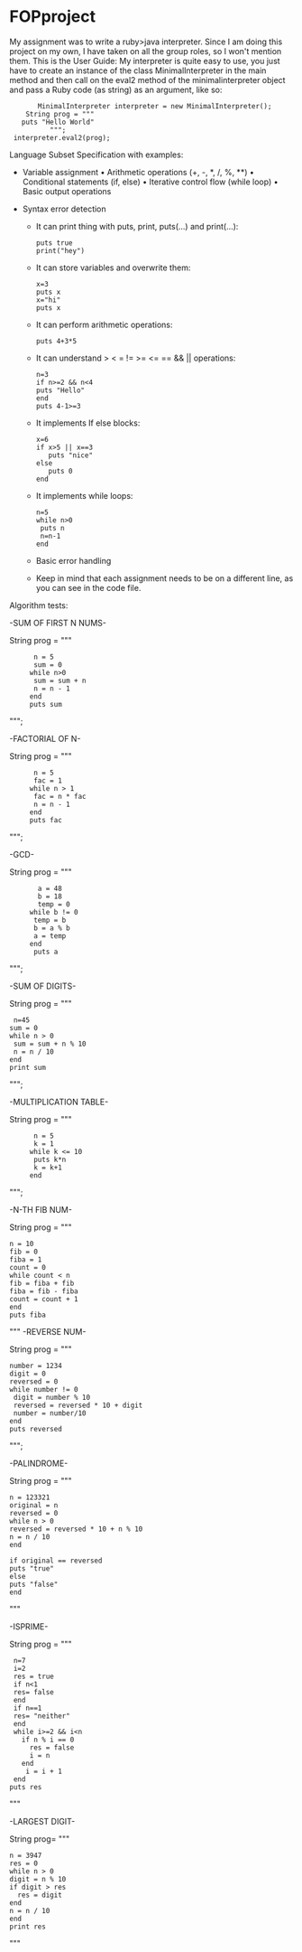 # FOPproject
My assignment was to write a ruby>java interpreter.
Since I am doing this project on my own, I have taken on all the group roles, so I won't mention them.
This is the User Guide:
My interpreter is quite easy to use, you just have to create an instance of the class MinimalInterpreter in the main method and then call on the eval2 method of the minimalinterpreter object and pass a Ruby code (as string) as an argument, like so:

           MinimalInterpreter interpreter = new MinimalInterpreter();
        String prog = """
       puts "Hello World"
              """;
     interpreter.eval2(prog);

Language Subset Specification with examples:

*  Variable assignment
•  Arithmetic operations (+, -, *, /, %, **)
•  Conditional statements (if, else)
•  Iterative control flow (while loop)
•  Basic output operations
*  Syntax error detection

   * It can print thing with puts, print, puts(...) and print(...):
     
         puts true
         print("hey")
     

   * It can store variables and overwrite them:
      
         x=3
         puts x
         x="hi"
         puts x
     

   * It can perform arithmetic operations:
      
         puts 4+3*5
     
   * It can understand > < = != >= <= == && || operations:
     
         n=3
         if n>=2 && n<4
         puts "Hello"
         end
         puts 4-1>=3
     
   * It implements If else blocks:
     
         x=6
         if x>5 || x==3
            puts "nice"
         else
            puts 0
         end
     
   * It implements while loops:
     
         n=5
         while n>0
          puts n
          n=n-1
         end
     
   * Basic error handling
   * Keep in mind that each assignment needs to be on a different line, as you can see in the code file.

Algorithm tests:

-SUM OF FIRST N NUMS-

  String prog = """
  
          n = 5
          sum = 0
         while n>0
          sum = sum + n
          n = n - 1
         end
         puts sum
         
 """;

-FACTORIAL OF N-

String prog = """

          n = 5
          fac = 1
         while n > 1
          fac = n * fac
          n = n - 1
         end
         puts fac
         
""";

-GCD-

 String prog = """ 
 
           a = 48
           b = 18
           temp = 0
         while b != 0
          temp = b
          b = a % b
          a = temp
         end
          puts a
          
 """;
          
-SUM OF DIGITS-

String prog = """

     n=45
    sum = 0
    while n > 0
     sum = sum + n % 10
     n = n / 10
    end
    print sum
   
 """;

-MULTIPLICATION TABLE-

 String prog = """
 
          n = 5
          k = 1
         while k <= 10
          puts k*n
          k = k+1
         end
         
""";

-N-TH FIB NUM-

String prog = """

    n = 10
    fib = 0
    fiba = 1
    count = 0 
    while count < n
    fib = fiba + fib 
    fiba = fib - fiba 
    count = count + 1  
    end
    puts fiba

"""
-REVERSE NUM-

String prog = """

    number = 1234
    digit = 0
    reversed = 0
    while number != 0
     digit = number % 10 
     reversed = reversed * 10 + digit 
     number = number/10
    end
    puts reversed

""";

-PALINDROME-

String prog = """
 
    n = 123321
    original = n
    reversed = 0
    while n > 0
    reversed = reversed * 10 + n % 10
    n = n / 10
    end
  
    if original == reversed 
    puts "true"
    else
    puts "false"
    end
    
"""

-ISPRIME-

String prog = """

     n=7
     i=2
     res = true
     if n<1
     res= false
     end
     if n==1
     res= "neither"
     end
     while i>=2 && i<n 
       if n % i == 0
         res = false
         i = n
       end
        i = i + 1
     end     
    puts res

"""

-LARGEST DIGIT-

String prog= """

    n = 3947
    res = 0
    while n > 0
    digit = n % 10
    if digit > res
      res = digit
    end
    n = n / 10
    end
    print res

"""


    
